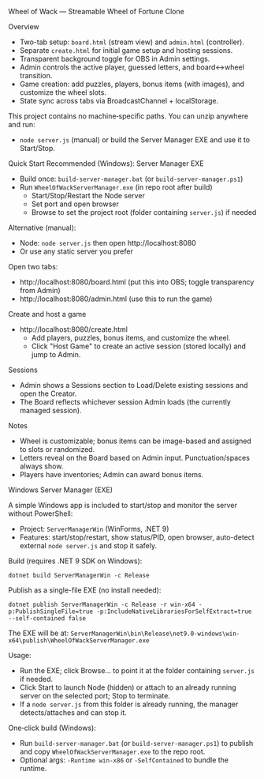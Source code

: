 Wheel of Wack — Streamable Wheel of Fortune Clone

Overview
- Two-tab setup: `board.html` (stream view) and `admin.html` (controller).
- Separate `create.html` for initial game setup and hosting sessions.
- Transparent background toggle for OBS in Admin settings.
- Admin controls the active player, guessed letters, and board↔wheel transition.
- Game creation: add puzzles, players, bonus items (with images), and customize the wheel slots.
- State sync across tabs via BroadcastChannel + localStorage.

This project contains no machine‑specific paths. You can unzip anywhere and run:
- `node server.js` (manual) or build the Server Manager EXE and use it to Start/Stop.

Quick Start
Recommended (Windows): Server Manager EXE
- Build once: `build-server-manager.bat` (or `build-server-manager.ps1`)
- Run `WheelOfWackServerManager.exe` (in repo root after build)
  - Start/Stop/Restart the Node server
  - Set port and open browser
  - Browse to set the project root (folder containing `server.js`) if needed

Alternative (manual):
- Node: `node server.js` then open http://localhost:8080
- Or use any static server you prefer

Open two tabs:
- http://localhost:8080/board.html (put this into OBS; toggle transparency from Admin)
- http://localhost:8080/admin.html (use this to run the game)

Create and host a game
- http://localhost:8080/create.html
  - Add players, puzzles, bonus items, and customize the wheel.
  - Click "Host Game" to create an active session (stored locally) and jump to Admin.

Sessions
- Admin shows a Sessions section to Load/Delete existing sessions and open the Creator.
- The Board reflects whichever session Admin loads (the currently managed session).

Notes
- Wheel is customizable; bonus items can be image-based and assigned to slots or randomized.
- Letters reveal on the Board based on Admin input. Punctuation/spaces always show.
- Players have inventories; Admin can award bonus items.

Windows Server Manager (EXE)

A simple Windows app is included to start/stop and monitor the server without PowerShell:

- Project: `ServerManagerWin` (WinForms, .NET 9)
- Features: start/stop/restart, show status/PID, open browser, auto-detect external `node server.js` and stop it safely.

Build (requires .NET 9 SDK on Windows):

```
dotnet build ServerManagerWin -c Release
```

Publish as a single-file EXE (no install needed):

```
dotnet publish ServerManagerWin -c Release -r win-x64 -p:PublishSingleFile=true -p:IncludeNativeLibrariesForSelfExtract=true --self-contained false
```

The EXE will be at:
`ServerManagerWin\bin\Release\net9.0-windows\win-x64\publish\WheelOfWackServerManager.exe`

Usage:
- Run the EXE; click Browse… to point it at the folder containing `server.js` if needed.
- Click Start to launch Node (hidden) or attach to an already running server on the selected port; Stop to terminate.
- If a `node server.js` from this folder is already running, the manager detects/attaches and can stop it.

One‑click build (Windows):
- Run `build-server-manager.bat` (or `build-server-manager.ps1`) to publish and copy `WheelOfWackServerManager.exe` to the repo root.
- Optional args: `-Runtime win-x86` or `-SelfContained` to bundle the runtime.
